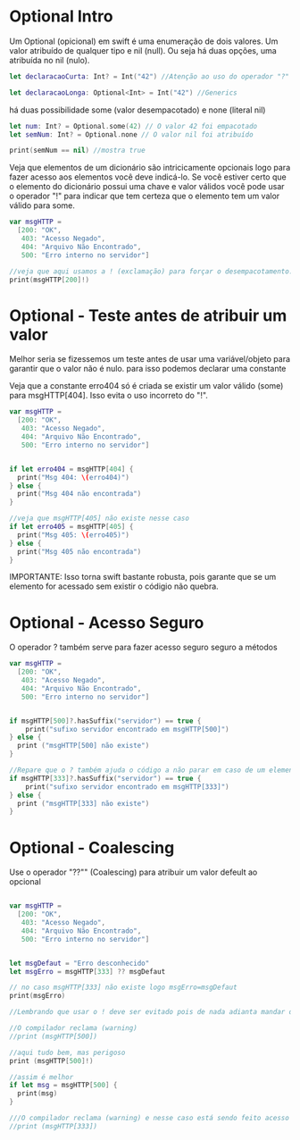 # Optional Intro

Um Optional (opicional) em swift é uma enumeração de dois valores. Um valor atribuído de qualquer tipo e nil (null). Ou seja há duas opções, uma atribuída no nil (nulo).

```swift runnable
let declaracaoCurta: Int? = Int("42") //Atenção ao uso do operador "?"

let declaracaoLonga: Optional<Int> = Int("42") //Generics
```

há duas possibilidade some (valor desempacotado) e none (literal nil)

```swift runnable
let num: Int? = Optional.some(42) // O valor 42 foi empacotado
let semNum: Int? = Optional.none // O valor nil foi atribuído

print(semNum == nil) //mostra true
```

Veja que elementos de um dicionário são intricicamente opcionais logo para fazer acesso aos elementos você deve indicá-lo. Se você estiver certo que o elemento do dicionário possui uma chave e valor válidos você pode usar o operador "!" para indicar que tem certeza que o elemento tem um valor válido para some.

```swift runnable
var msgHTTP = 
  [200: "OK",
   403: "Acesso Negado",
   404: "Arquivo Não Encontrado",
   500: "Erro interno no servidor"]

//veja que aqui usamos a ! (exclamação) para forçar o desempacotamento. Só devemos fazer isso se tivermos certeza de que a chave 200 existe e tem um valor.  
print(msgHTTP[200]!)

```

# Optional - Teste antes de atribuir um valor

Melhor seria se fizessemos um teste antes de usar uma variável/objeto para garantir que o valor não é nulo. para isso podemos declarar uma constante

Veja que a constante erro404 só é criada se existir um valor válido (some) para msgHTTP[404]. Isso evita o uso incorreto do "!".

```swift runnable
var msgHTTP = 
  [200: "OK",
   403: "Acesso Negado",
   404: "Arquivo Não Encontrado",
   500: "Erro interno no servidor"]


if let erro404 = msgHTTP[404] {
  print("Msg 404: \(erro404)")
} else {
  print("Msg 404 não encontrada")
} 

//veja que msgHTTP[405] não existe nesse caso
if let erro405 = msgHTTP[405] {
  print("Msg 405: \(erro405)")
} else {
  print("Msg 405 não encontrada")
}

```

IMPORTANTE: Isso torna swift bastante robusta, pois garante que se um elemento for acessado sem existir o códigio não quebra.

# Optional - Acesso Seguro 

O operador ? também serve para fazer acesso seguro seguro a métodos 

```swift runnable
var msgHTTP = 
  [200: "OK",
   403: "Acesso Negado",
   404: "Arquivo Não Encontrado",
   500: "Erro interno no servidor"]


if msgHTTP[500]?.hasSuffix("servidor") == true {
    print("sufixo servidor encontrado em msgHTTP[500]")
} else {
  print ("msgHTTP[500] não existe")
}

//Repare que o ? também ajuda o código a não parar em caso de um elemento inexistente (key=333 não existe) 
if msgHTTP[333]?.hasSuffix("servidor") == true {
    print("sufixo servidor encontrado em msgHTTP[333]")
} else {
  print ("msgHTTP[333] não existe")
}
```

# Optional - Coalescing 

Use o operador "??"" (Coalescing) para atribuir um valor defeult ao opcional 

```swift runnable

var msgHTTP = 
  [200: "OK",
   403: "Acesso Negado",
   404: "Arquivo Não Encontrado",
   500: "Erro interno no servidor"]


let msgDefaut = "Erro desconhecido"
let msgErro = msgHTTP[333] ?? msgDefaut

// no caso msgHTTP[333] não existe logo msgErro=msgDefaut
print(msgErro)

//Lembrando que usar o ! deve ser evitado pois de nada adianta mandar desempacotar um opcional nil. 

//O compilador reclama (warning)
//print (msgHTTP[500])

//aqui tudo bem, mas perigoso
print (msgHTTP[500]!)

//assim é melhor 
if let msg = msgHTTP[500] {
  print(msg)
}

///O compilador reclama (warning) e nesse caso está sendo feito acesso a um elemento inexistente
//print (msgHTTP[333])

